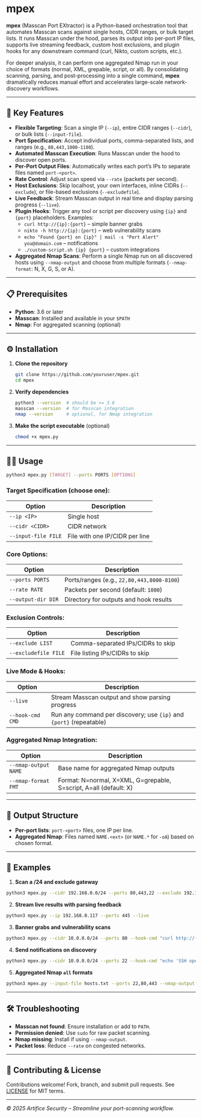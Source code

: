 # mpex

**mpex** (Masscan Port EXtractor) is a Python-based orchestration tool that automates Masscan scans against single hosts, CIDR ranges, or bulk target lists. It runs Masscan under the hood, parses its output into per-port IP files, supports live streaming feedback, custom host exclusions, and plugin hooks for any downstream command (curl, Nikto, custom scripts, etc.).

For deeper analysis, it can perform one aggregated Nmap run in your choice of formats (normal, XML, grepable, script, or all). By consolidating scanning, parsing, and post-processing into a single command, **mpex** dramatically reduces manual effort and accelerates large-scale network-discovery workflows.

---

## 🚀 Key Features

- **Flexible Targeting**: Scan a single IP (`--ip`), entire CIDR ranges (`--cidr`), or bulk lists (`--input-file`).
- **Port Specification**: Accept individual ports, comma-separated lists, and ranges (e.g., `80,443,1000-1100`).
- **Automated Masscan Execution**: Runs Masscan under the hood to discover open ports.
- **Per-Port Output Files**: Automatically writes each port’s IPs to separate files named `port-<port>`.
- **Rate Control**: Adjust scan speed via `--rate` (packets per second).
- **Host Exclusions**: Skip localhost, your own interfaces, inline CIDRs (`--exclude`), or file-based exclusions (`--excludefile`).
- **Live Feedback**: Stream Masscan output in real time and display parsing progress (`--live`).
- **Plugin Hooks**: Trigger any tool or script per discovery using `{ip}` and `{port}` placeholders. Examples:
  - `curl http://{ip}:{port}` – simple banner grabs
  - `nikto -h http://{ip}:{port}` – web vulnerability scans
  - `echo "Found {port} on {ip}" | mail -s "Port Alert" you@domain.com` – notifications
  - `./custom-script.sh {ip} {port}` – custom integrations
- **Aggregated Nmap Scans**: Perform a single Nmap run on all discovered hosts using `--nmap-output` and choose from multiple formats (`--nmap-format`: N, X, G, S, or A).

---

## 📋 Prerequisites

- **Python**: 3.6 or later
- **Masscan**: Installed and available in your `$PATH`
- **Nmap**: For aggregated scanning (optional)

---

## ⚙️ Installation

1. **Clone the repository**
   ```bash
   git clone https://github.com/youruser/mpex.git
   cd mpex
   ```

2. **Verify dependencies**
   ```bash
   python3 --version  # should be >= 3.6
   masscan --version  # for Masscan integration
   nmap --version     # optional, for Nmap integration
   ```

3. **Make the script executable** (optional)
   ```bash
   chmod +x mpex.py
   ```

---

## 🏃‍♂️ Usage

```bash
python3 mpex.py [TARGET] --ports PORTS [OPTIONS]
```

### Target Specification (choose one):
| Option               | Description                   |
|----------------------|-------------------------------|
| `--ip <IP>`          | Single host                   |
| `--cidr <CIDR>`      | CIDR network                  |
| `--input-file FILE`  | File with one IP/CIDR per line|

### Core Options:
| Option               | Description                                        |
|----------------------|----------------------------------------------------|
| `--ports PORTS`      | Ports/ranges (e.g., `22,80,443,8000-8100`)         |
| `--rate RATE`        | Packets per second (default: `1000`)               |
| `--output-dir DIR`   | Directory for outputs and hook results             |

### Exclusion Controls:
| Option               | Description                                        |
|----------------------|----------------------------------------------------|
| `--exclude LIST`     | Comma-separated IPs/CIDRs to skip                  |
| `--excludefile FILE` | File listing IPs/CIDRs to skip                     |

### Live Mode & Hooks:
| Option               | Description                                                   |
|----------------------|---------------------------------------------------------------|
| `--live`             | Stream Masscan output and show parsing progress               |
| `--hook-cmd CMD`     | Run any command per discovery; use `{ip}` and `{port}` (repeatable) |

### Aggregated Nmap Integration:
| Option               | Description                                                              |
|----------------------|--------------------------------------------------------------------------|
| `--nmap-output NAME` | Base name for aggregated Nmap outputs                                    |
| `--nmap-format FMT`  | Format: N=normal, X=XML, G=grepable, S=script, A=all (default: X)        |

---

## 📂 Output Structure

- **Per-port lists**: `port-<port>` files, one IP per line.
- **Aggregated Nmap**: Files named `NAME.<ext>` (or `NAME.*` for `-oA`) based on chosen format.

---

## 🔧 Examples

1. **Scan a /24 and exclude gateway**
```bash
python3 mpex.py --cidr 192.168.0.0/24 --ports 80,443,22 --exclude 192.168.0.1
```

2. **Stream live results with parsing feedback**
```bash
python3 mpex.py --ip 192.168.0.117 --ports 445 --live
```

3. **Banner grabs and vulnerability scans**
```bash
python3 mpex.py --cidr 10.0.0.0/24 --ports 80 --hook-cmd "curl http://{ip}:{port}" --hook-cmd "nikto -h http://{ip}:{port}"
```

4. **Send notifications on discovery**
```bash
python3 mpex.py --cidr 10.0.0.0/24 --ports 22 --hook-cmd "echo 'SSH open on {ip}' | mail -s 'SSH Alert' you@domain.com"
```

5. **Aggregated Nmap `all` formats**
```bash
python3 mpex.py --input-file hosts.txt --ports 22,80,443 --nmap-output fullscan --nmap-format A
```

---

## 🛠️ Troubleshooting

- **Masscan not found**: Ensure installation or add to `PATH`.
- **Permission denied**: Use `sudo` for raw packet scanning.
- **Nmap missing**: Install if using `--nmap-output`.
- **Packet loss**: Reduce `--rate` on congested networks.

---

## 🤝 Contributing & License

Contributions welcome! Fork, branch, and submit pull requests. See [LICENSE](LICENSE) for MIT terms.

---

*© 2025 Artifice Security – Streamline your port-scanning workflow.*
